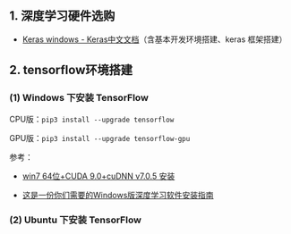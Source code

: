 ## 1. 深度学习硬件选购

- [Keras windows - Keras中文文档](https://keras-cn.readthedocs.io/en/latest/for_beginners/keras_windows/)（含基本开发环境搭建、keras 框架搭建）



## 2. tensorflow环境搭建

### (1) Windows 下安装 TensorFlow

CPU版：`pip3 install --upgrade tensorflow`

GPU版：`pip3 install --upgrade tensorflow-gpu`

参考：

- [win7 64位+CUDA 9.0+cuDNN v7.0.5 安装](https://blog.csdn.net/shanglianlm/article/details/79404703)

- [这是一份你们需要的Windows版深度学习软件安装指南](https://zhuanlan.zhihu.com/p/29903472)



### (2) Ubuntu 下安装 TensorFlow



